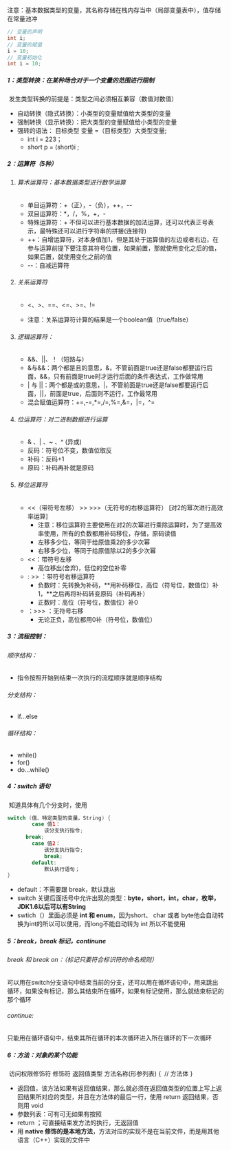 注意：基本数据类型的变量，其名称存储在栈内存当中（局部变量表中），值存储在常量池冲

```java
// 变量的声明	
int i;
// 变量的赋值
i = 10;
// 变量初始化
int i = 10;
```

##### 1：类型转换：在某种场合对于一个变量的范围进行限制

​	发生类型转换的前提是：类型之间必须相互兼容（数值对数值）

- 自动转换（隐式转换）：小类型的变量赋值给大类型的变量
- 强制转换（显示转换）：把大类型的变量赋值给小类型的变量  
- 强转的语法： 目标类型 变量 =（目标类型）大类型变量;
  - int i = 223；
  - short  p = (short)i ; 

##### 2：运算符（5种）

1. ###### 算术运算符：基本数据类型进行数学运算

   - 单目运算符：+（正），-（负），++，--
   - 双目运算符：*，/，%，+，- 
   - 特殊运算符：+ 不但可以进行基本数据的加法运算，还可以代表正号表示，最特殊还可以进行字符串的拼接(连接符)
   - ++：自增运算符，对本身值加1，但是其处于运算值的左边或者右边，在参与运算前提下要注意其符号位置，如果前置，那就使用变化之后的值，如果后置，就使用变化之前的值
   - --：自减运算符

2. ###### 关系运算符

   - <、>、==、<=、>=、!=

   - 注意：关系运算符计算的结果是一个boolean值（true/false）

3. ###### 逻辑运算符：

   - &&、||、！（短路与）
   - &与&&：两个都是且的意思，&，不管前面是true还是false都要运行后面，&&，只有前面是true时才运行后面的条件表达式，工作做常用
   - | 与 ||：两个都是或的意思，|，不管前面是true还是false都要运行后面，||，前面是true，后面则不运行，工作最常用
   - 混合赋值运算符：+=,-=,*=,/=,%=,&=，|=，^=

4. ###### 位运算符：对二进制数据进行运算

   - & 、| 、~ 、^ (异或)​
   - 反码：符号位不变，数值位取反
   - 补码：反码+1
   - 原码：补码再补就是原码

5. ###### 移位运算符

   - <<（带符号左移） >>   >>>（无符号的右移运算符） [对2的幂次进行高效率运算]
     - 注意：移位运算符主要使用在对2的次幂进行乘除运算时，为了提高效率使用，所有的负数都用补码移位，存储，原码读值
     - 左移多少位，等同于给原值乘2的多少次幂
     - 右移多少位，等同于给原值除以2的多少次幂
   - <<：带符号左移
     -  高位移出(舍弃)，低位的空位补零
   - : >> ：带符号右移运算符
     - 负数时：先转换为补码，**用补码移位，高位（符号位，数值位）补1，**之后再将补码转变原码（补码再补）
     - 正数时：高位（符号位，数值位）补0
   - ：>>> ：无符号右移
     - 无论正负，高位都用0补（符号位，数值位）

##### 3：流程控制：

###### 	顺序结构：

- 指令按照开始到结束一次执行的流程顺序就是顺序结构


###### 	分支结构：

- if...else

###### 循环结构：

- while()
- for()
- do...while()

##### 4：switch 语句

​	知道具体有几个分支时，使用

```java
switch (值、特定类型的变量，String) {
		case 值1：
			该分支执行指令;
      break;
		case 值2：
			该分支执行指令;
			break;
		default:
			默认执行语句；
}
```

- default：不需要跟 break，默认跳出
- switch 关键后面括号中允许出现的类型：**byte，short，int，char，枚举，JDK1.6以后可以有String**
- swtich（）里面必须是 **int 和 enum**，因为short、 char 或者 byte他会自动转换为int的所以可以使用，而long不能自动转为 int 所以不能使用

##### 5：break，break 标记，continune

###### break 和 break on：（标记只要符合标识符的命名规则）

​	可以用在switch分支语句中结束当前的分支，还可以用在循环语句中，用来跳出循环，如果没有标记，那么其结束所在循环，如果有标记使用，那么就结束标记的那个循环

###### continue:

​	只能用在循环语句中，结束其所在循环的本次循环进入所在循环的下一次循环

##### 6：方法：对象的某个功能

​	访问权限修饰符 修饰符 返回值类型 方法名称(形参列表) {
​			// 方法体
​	}

- 返回值，该方法如果有返回值结果，那么就必须在返回值类型的位置上写上返回结果所对应的类型，并且在方法体的最后一行，使用 return 返回结果，否则用 void
- 参数列表：可有可无如果有按照
- return ；可直接结束发方法的执行，无返回值
- 用 **native 修饰的是本地方法**，方法对应的实现不是在当前文件，而是用其他语言（C++）实现的文件中